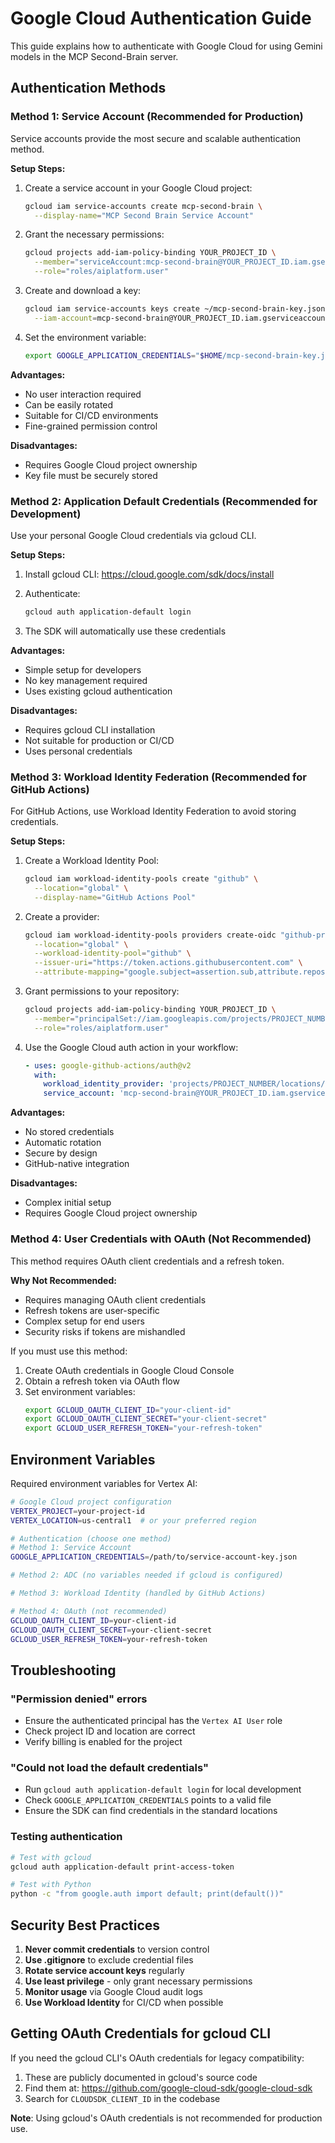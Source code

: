 # Google Cloud Authentication Guide

This guide explains how to authenticate with Google Cloud for using Gemini models in the MCP Second-Brain server.

## Authentication Methods

### Method 1: Service Account (Recommended for Production)

Service accounts provide the most secure and scalable authentication method.

**Setup Steps:**

1. Create a service account in your Google Cloud project:
   ```bash
   gcloud iam service-accounts create mcp-second-brain \
     --display-name="MCP Second Brain Service Account"
   ```

2. Grant the necessary permissions:
   ```bash
   gcloud projects add-iam-policy-binding YOUR_PROJECT_ID \
     --member="serviceAccount:mcp-second-brain@YOUR_PROJECT_ID.iam.gserviceaccount.com" \
     --role="roles/aiplatform.user"
   ```

3. Create and download a key:
   ```bash
   gcloud iam service-accounts keys create ~/mcp-second-brain-key.json \
     --iam-account=mcp-second-brain@YOUR_PROJECT_ID.iam.gserviceaccount.com
   ```

4. Set the environment variable:
   ```bash
   export GOOGLE_APPLICATION_CREDENTIALS="$HOME/mcp-second-brain-key.json"
   ```

**Advantages:**
- No user interaction required
- Can be easily rotated
- Suitable for CI/CD environments
- Fine-grained permission control

**Disadvantages:**
- Requires Google Cloud project ownership
- Key file must be securely stored

### Method 2: Application Default Credentials (Recommended for Development)

Use your personal Google Cloud credentials via gcloud CLI.

**Setup Steps:**

1. Install gcloud CLI: https://cloud.google.com/sdk/docs/install

2. Authenticate:
   ```bash
   gcloud auth application-default login
   ```

3. The SDK will automatically use these credentials

**Advantages:**
- Simple setup for developers
- No key management required
- Uses existing gcloud authentication

**Disadvantages:**
- Requires gcloud CLI installation
- Not suitable for production or CI/CD
- Uses personal credentials

### Method 3: Workload Identity Federation (Recommended for GitHub Actions)

For GitHub Actions, use Workload Identity Federation to avoid storing credentials.

**Setup Steps:**

1. Create a Workload Identity Pool:
   ```bash
   gcloud iam workload-identity-pools create "github" \
     --location="global" \
     --display-name="GitHub Actions Pool"
   ```

2. Create a provider:
   ```bash
   gcloud iam workload-identity-pools providers create-oidc "github-provider" \
     --location="global" \
     --workload-identity-pool="github" \
     --issuer-uri="https://token.actions.githubusercontent.com" \
     --attribute-mapping="google.subject=assertion.sub,attribute.repository=assertion.repository"
   ```

3. Grant permissions to your repository:
   ```bash
   gcloud projects add-iam-policy-binding YOUR_PROJECT_ID \
     --member="principalSet://iam.googleapis.com/projects/PROJECT_NUMBER/locations/global/workloadIdentityPools/github/attribute.repository/YOUR_GITHUB_ORG/YOUR_REPO" \
     --role="roles/aiplatform.user"
   ```

4. Use the Google Cloud auth action in your workflow:
   ```yaml
   - uses: google-github-actions/auth@v2
     with:
       workload_identity_provider: 'projects/PROJECT_NUMBER/locations/global/workloadIdentityPools/github/providers/github-provider'
       service_account: 'mcp-second-brain@YOUR_PROJECT_ID.iam.gserviceaccount.com'
   ```

**Advantages:**
- No stored credentials
- Automatic rotation
- Secure by design
- GitHub-native integration

**Disadvantages:**
- Complex initial setup
- Requires Google Cloud project ownership

### Method 4: User Credentials with OAuth (Not Recommended)

This method requires OAuth client credentials and a refresh token.

**Why Not Recommended:**
- Requires managing OAuth client credentials
- Refresh tokens are user-specific
- Complex setup for end users
- Security risks if tokens are mishandled

If you must use this method:

1. Create OAuth credentials in Google Cloud Console
2. Obtain a refresh token via OAuth flow
3. Set environment variables:
   ```bash
   export GCLOUD_OAUTH_CLIENT_ID="your-client-id"
   export GCLOUD_OAUTH_CLIENT_SECRET="your-client-secret"
   export GCLOUD_USER_REFRESH_TOKEN="your-refresh-token"
   ```

## Environment Variables

Required environment variables for Vertex AI:

```bash
# Google Cloud project configuration
VERTEX_PROJECT=your-project-id
VERTEX_LOCATION=us-central1  # or your preferred region

# Authentication (choose one method)
# Method 1: Service Account
GOOGLE_APPLICATION_CREDENTIALS=/path/to/service-account-key.json

# Method 2: ADC (no variables needed if gcloud is configured)

# Method 3: Workload Identity (handled by GitHub Actions)

# Method 4: OAuth (not recommended)
GCLOUD_OAUTH_CLIENT_ID=your-client-id
GCLOUD_OAUTH_CLIENT_SECRET=your-client-secret
GCLOUD_USER_REFRESH_TOKEN=your-refresh-token
```

## Troubleshooting

### "Permission denied" errors
- Ensure the authenticated principal has the `Vertex AI User` role
- Check project ID and location are correct
- Verify billing is enabled for the project

### "Could not load the default credentials"
- Run `gcloud auth application-default login` for local development
- Check `GOOGLE_APPLICATION_CREDENTIALS` points to a valid file
- Ensure the SDK can find credentials in the standard locations

### Testing authentication
```bash
# Test with gcloud
gcloud auth application-default print-access-token

# Test with Python
python -c "from google.auth import default; print(default())"
```

## Security Best Practices

1. **Never commit credentials** to version control
2. **Use .gitignore** to exclude credential files
3. **Rotate service account keys** regularly
4. **Use least privilege** - only grant necessary permissions
5. **Monitor usage** via Google Cloud audit logs
6. **Use Workload Identity** for CI/CD when possible

## Getting OAuth Credentials for gcloud CLI

If you need the gcloud CLI's OAuth credentials for legacy compatibility:

1. These are publicly documented in gcloud's source code
2. Find them at: https://github.com/google-cloud-sdk/google-cloud-sdk
3. Search for `CLOUDSDK_CLIENT_ID` in the codebase

**Note**: Using gcloud's OAuth credentials is not recommended for production use.